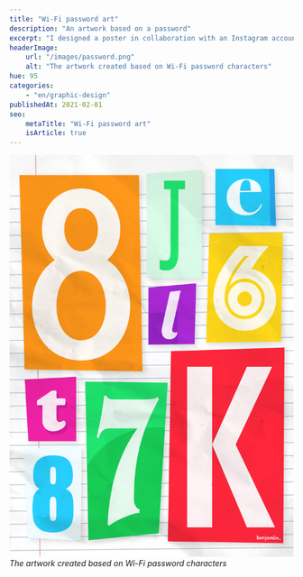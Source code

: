 ```yaml
---
title: "Wi-Fi password art"
description: "An artwork based on a password"
excerpt: "I designed a poster in collaboration with an Instagram account! They challenged me to create a fun poster from a Wi-Fi password. Inspired by the chaos of ransom notes, I created this colourful design."
headerImage:
    url: "/images/password.png"
    alt: "The artwork created based on Wi-Fi password characters"
hue: 95
categories:
    - "en/graphic-design"
publishedAt: 2021-02-01
seo:
    metaTitle: "Wi-Fi password art"
    isArticle: true
---
```


![The artwork created based on Wi-Fi password characters](../../../assets/images/password.png)
_The artwork created based on Wi-Fi password characters_

<!-- FIXME: Instagram grid or video's? -->

